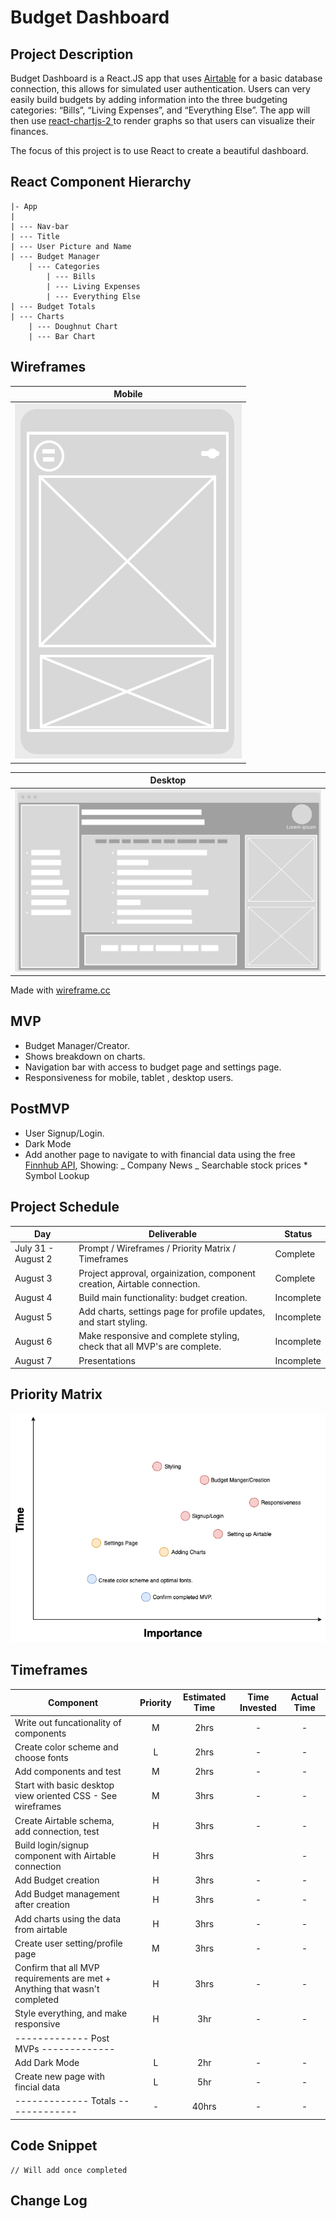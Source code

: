 # Budget Dashboard

## Project Description

Budget Dashboard is a React.JS app that uses [Airtable](https://airtable.com/) for a basic database connection, this allows for simulated user authentication. Users can very easily build budgets by adding information into the three budgeting categories: “Bills”, “Living Expenses”, and “Everything Else”. The app will then use [react-chartjs-2 ](https://www.npmjs.com/package/react-chartjs-2) to render graphs so that users can visualize their finances.

The focus of this project is to use React to create a beautiful dashboard.

## React Component Hierarchy

```
|- App
|
| --- Nav-bar
| --- Title
| --- User Picture and Name
| --- Budget Manager
	| --- Categories
		| --- Bills
		| --- Living Expenses
		| --- Everything Else
| --- Budget Totals
| --- Charts
	| --- Doughnut Chart
	| --- Bar Chart
```

## Wireframes

|                                                                           Mobile                                                                            |
| :---------------------------------------------------------------------------------------------------------------------------------------------------------: |
| ![Mobile](https://github.com/Henry-Cook/Budget-Dashboard/blob/master/New%20Project%20Pictures/Screen%20Shot%202020-08-01%20at%2010.31.14%20AM.png?raw=true) |

|                                                                           Desktop                                                                            |
| :----------------------------------------------------------------------------------------------------------------------------------------------------------: |
| ![desktop](https://github.com/Henry-Cook/Budget-Dashboard/blob/master/New%20Project%20Pictures/Screen%20Shot%202020-08-01%20at%2010.23.32%20AM.png?raw=true) |

Made with [wireframe.cc](https://wireframe.cc/)

## MVP

- Budget Manager/Creator.
- Shows breakdown on charts.
- Navigation bar with access to budget page and settings page.
- Responsiveness for mobile, tablet , desktop users.

## PostMVP

- User Signup/Login.
- Dark Mode
- Add another page to navigate to with financial data using the free [Finnhub API](https://finnhub.io/docs/api#introduction), Showing:
  _ Company News
  _ Searchable stock prices \* Symbol Lookup

## Project Schedule

| Day                | Deliverable                                                               | Status     |
| ------------------ | ------------------------------------------------------------------------- | ---------- |
| July 31 - August 2 | Prompt / Wireframes / Priority Matrix / Timeframes                        | Complete   |
| August 3           | Project approval, orgainization, component creation, Airtable connection. | Complete   |
| August 4           | Build main functionality: budget creation.                                | Incomplete |
| August 5           | Add charts, settings page for profile updates, and start styling.         | Incomplete |
| August 6           | Make responsive and complete styling, check that all MVP's are complete.  | Incomplete |
| August 7           | Presentations                                                             | Incomplete |

## Priority Matrix

![Priority-Matrix](https://github.com/Henry-Cook/Budget-Dashboard/blob/master/New%20Project%20Pictures/Project2Matrix.png?raw=true)

## Timeframes

| Component                                                                  | Priority | Estimated Time | Time Invested | Actual Time |
| -------------------------------------------------------------------------- | :------: | :------------: | :-----------: | :---------: |
| Write out funcationality of components                                     |    M     |      2hrs      |       -       |      -      |
| Create color scheme and choose fonts                                       |    L     |      2hrs      |       -       |      -      |
| Add components and test                                                    |    M     |      2hrs      |       -       |      -      |
| Start with basic desktop view oriented CSS - See wireframes                |    M     |      3hrs      |       -       |      -      |
| Create Airtable schema, add connection, test                               |    H     |      3hrs      |       -       |      -      |
| Build login/signup component with Airtable connection                      |    H     |      3hrs      |               |      -      |
| Add Budget creation                                                        |    H     |      3hrs      |       -       |      -      |
| Add Budget management after creation                                       |    H     |      3hrs      |       -       |      -      |
| Add charts using the data from airtable                                    |    H     |      3hrs      |       -       |      -      |
| Create user setting/profile page                                           |    M     |      3hrs      |       -       |      -      |
| Confirm that all MVP requirements are met + Anything that wasn't completed |    H     |      3hrs      |       -       |      -      |
| Style everything, and make responsive                                      |    H     |      3hr       |       -       |      -      |
| ------------- Post MVPs -------------                                      |
| Add Dark Mode                                                              |    L     |      2hr       |       -       |      -      |
| Create new page with fincial data                                          |    L     |      5hr       |       -       |      -      |
| ------------- Totals -------------                                         |    -     |     40hrs      |       -       |      -      |

## Code Snippet

```
// Will add once completed
```

## Change Log
